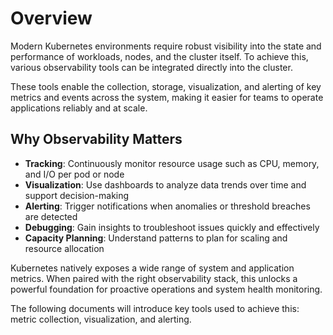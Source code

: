 # Overview

Modern Kubernetes environments require robust visibility into the state and performance of workloads, nodes, and the cluster itself. To achieve this, various observability tools can be integrated directly into the cluster.

These tools enable the collection, storage, visualization, and alerting of key metrics and events across the system, making it easier for teams to operate applications reliably and at scale.

## Why Observability Matters

-   **Tracking**: Continuously monitor resource usage such as CPU, memory, and I/O per pod or node
-   **Visualization**: Use dashboards to analyze data trends over time and support decision-making
-   **Alerting**: Trigger notifications when anomalies or threshold breaches are detected
-   **Debugging**: Gain insights to troubleshoot issues quickly and effectively
-   **Capacity Planning**: Understand patterns to plan for scaling and resource allocation

Kubernetes natively exposes a wide range of system and application metrics. When paired with the right observability stack, this unlocks a powerful foundation for proactive operations and system health monitoring.

The following documents will introduce key tools used to achieve this: metric collection, visualization, and alerting.
